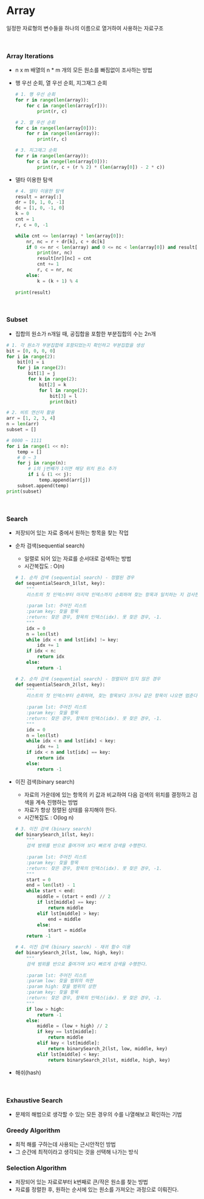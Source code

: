 # Array

일정한 자료형의 변수들을 하나의 이름으로 열거하여 사용하는 자료구조

<br>

### Array Iterations

* n x m 배열의 n * m 개의 모든 원소를 빠짐없이 조사하는 방법

* 행 우선 순회, 열 우선 순회, 지그재그 순회

  ```python
  # 1. 행 우선 순회
  for r in range(len(array)):
      for c in range(len(array[r])):
          print(r, c)
  
  # 2. 열 우선 순회
  for c in range(len(array[0])):
      for r in range(len(array)):
          print(r, c)
  
  # 3. 지그재그 순회
  for r in range(len(array)):
      for c in range(len(array[0])):
          print(r, c + (r % 2) * (len(array[0]) - 2 * c))
  ```

* 델타 이용한 탐색

  ```python
  # 4. 델타 이용한 탐색
  result = array[:]
  dr = [0, 1, 0, -1]
  dc = [1, 0, -1, 0]
  k = 0
  cnt = 1
  r, c = 0, -1
  
  while cnt <= len(array) * len(array[0]):
      nr, nc = r + dr[k], c + dc[k]
      if 0 <= nr < len(array) and 0 <= nc < len(array[0]) and result[nr][nc] == 0:
          print(nr, nc)
          result[nr][nc] = cnt
          cnt += 1
          r, c = nr, nc
      else:
          k = (k + 1) % 4
          
  print(result)
  ```

<br>

### Subset

* 집합의 원소가 n개일 때, 공집합을 포함한 부분집합의 수는 2n개

```python
# 1. 각 원소가 부분집합에 포함되었는지 확인하고 부분집합을 생성
bit = [0, 0, 0, 0]
for i in range(2):
    bit[0] = i
    for j in range(2):
        bit[1] = j
        for k in range(2):
            bit[2] = k
            for l in range(2):
                bit[3] = l
                print(bit)

# 2. 비트 연산자 활용
arr = [1, 2, 3, 4]
n = len(arr)
subset = []

# 0000 ~ 1111
for i in range(1 << n):
    temp = []
    # 0 ~ 3
    for j in range(n):
        # i의 j번째가 1이면 해당 위치 원소 추가  
        if i & (1 << j):
            temp.append(arr[j])
    subset.append(temp)
print(subset)
```

<br>

### Search

* 저장되어 있는 자료 중에서 원하는 항목을 찾는 작업

* 순차 검색(sequential search)

  * 일렬로 되어 있는 자료를 순서대로 검색하는 방법
  * 시간복잡도 : O(n)

  ```python
  # 1. 순차 검색 (sequential search) - 정렬된 경우
  def sequentialSearch_1(lst, key):
      """
      리스트의 첫 인덱스부터 마지막 인덱스까지 순회하며 찾는 항목과 일치하는 지 검사한다.
      
      :param lst: 주어진 리스트
      :param key: 찾을 항목
      :return: 찾은 경우, 항목의 인덱스(idx). 못 찾은 경우, -1.
      """
      idx = 0
      n = len(lst)
      while idx < n and lst[idx] != key:
          idx += 1
      if idx < n:
          return idx
      else:
          return -1
  
  # 2. 순차 검색 (sequential search) - 정렬되어 있지 않은 경우
  def sequentialSearch_2(lst, key):
      """
      리스트의 첫 인덱스부터 순회하며, 찾는 항목보다 크거나 같은 항목이 나오면 멈춘다.
      
      :param lst: 주어진 리스트
      :param key: 찾을 항목
      :return: 찾은 경우, 항목의 인덱스(idx). 못 찾은 경우, -1.
      """
      idx = 0
      n = len(lst)
      while idx < n and lst[idx] < key:
          idx += 1
      if idx < n and lst[idx] == key:
          return idx
      else:
          return -1
  ```

* 이진 검색(binary search)

  * 자료의 가운데에 있는 항목의 키 값과 비교하여 다음 검색의 위치를 결정하고 검색을 계속 진행하는 방법
  * 자료가 항상 정렬된 상태를 유지해야 한다.
  * 시간복잡도 : O(log n)

  ```python
  # 3. 이진 검색 (binary search)
  def binarySearch_1(lst, key):
      """
      검색 범위를 반으로 줄여가며 보다 빠르게 검색을 수행한다.
      
      :param lst: 주어진 리스트
      :param key: 찾을 항목
      :return: 찾은 경우, 항목의 인덱스(idx). 못 찾은 경우, -1.
      """
      start = 0
      end = len(lst) - 1
      while start < end:
          middle = (start + end) // 2
          if lst[middle] == key:
              return middle
          elif lst[middle] > key:
              end = middle
          else:
              start = middle
      return -1
  
  # 4. 이진 검색 (binary search) - 재귀 함수 이용
  def binarySearch_2(lst, low, high, key):
      """
      검색 범위를 반으로 줄여가며 보다 빠르게 검색을 수행한다.
      
      :param lst: 주어진 리스트
      :param low: 찾을 범위의 하한
      :param high: 찾을 범위의 상한
      :param key: 찾을 항목
      :return: 찾은 경우, 항목의 인덱스(idx). 못 찾은 경우, -1.
      """
      if low > high:
          return -1
      else:
          middle = (low + high) // 2
          if key == lst[middle]:
              return middle
          elif key < lst[middle]:
              return binarySearch_2(lst, low, middle, key)
          elif lst[middle] < key:
              return binarySearch_2(lst, middle, high, key)
  ```

* 해쉬(hash)

<br>

### Exhaustive Search

* 문제의 해법으로 생각할 수 있는 모든 경우의 수를 나열해보고 확인하는 기법

### Greedy Algorithm

* 최적 해를 구하는데 사용되는 근시안적인 방법
* 그 순간에 최적이라고 생각되는 것을 선택해 나가는 방식

### Selection Algorithm

* 저장되어 있는 자료로부터 k번째로 큰/작은 원소를 찾는 방법
* 자료를 정렬한 후, 원하는 순서에 있는 원소를 가져오는 과정으로 이뤄진다.

<br>





